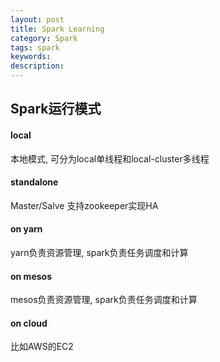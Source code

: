 ```yaml
---
layout: post
title: Spark Learning
category: Spark
tags: spark
keywords:
description:
---
```

## Spark运行模式  

#### local  

本地模式, 可分为local单线程和local-cluster多线程  

#### standalone  

Master/Salve 支持zookeeper实现HA  

#### on yarn  

yarn负责资源管理, spark负责任务调度和计算  

#### on mesos  

mesos负责资源管理, spark负责任务调度和计算  

#### on cloud  

比如AWS的EC2